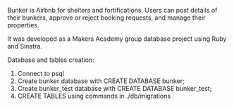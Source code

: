 Bunker is Airbnb for shelters and fortifications. Users can post details of their bunkers, approve or reject booking requests, and manage their properties.

It was developed as a Makers Academy group database project using Ruby and Sinatra.


Database and tables creation:

1. Connect to psql
2. Create bunker database with CREATE DATABASE bunker;
3. Create bunker_test database with CREATE DATABASE bunker_test;
4. CREATE TABLES using commands in ./db/migrations 
